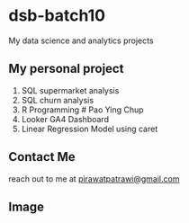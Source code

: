 # dsb-batch10

My data science and analytics projects

## My personal project

1. SQL supermarket analysis
2. SQL churn analysis
3. R Programming # Pao Ying Chup
4. Looker GA4 Dashboard
5. Linear Regression Model using caret


## Contact Me
reach out to me at pirawatpatrawi@gmail.com

## Image

